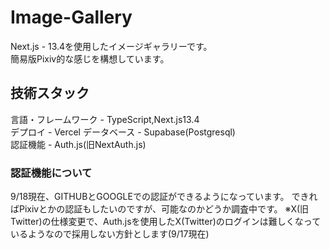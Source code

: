 # Image-Gallery  
Next.js - 13.4を使用したイメージギャラリーです。  
簡易版Pixiv的な感じを構想しています。  

## 技術スタック  
言語・フレームワーク - TypeScript,Next.js13.4  
デプロイ - Vercel
データベース - Supabase(Postgresql)  
認証機能 - Auth.js(旧NextAuth.js)  

### 認証機能について  
9/18現在、GITHUBとGOOGLEでの認証ができるようになっています。
できればPixivとかの認証もしたいのですが、可能なのかどうか調査中です。
※X(旧Twitter)の仕様変更で、Auth.jsを使用したX(Twitter)のログインは難しくなっているようなので採用しない方針とします(9/17現在)